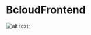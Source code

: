 # BcloudFrontend
![alt text](https://github.com/fullstacktf/BcloudFrontend/blob/master/img/index.png);